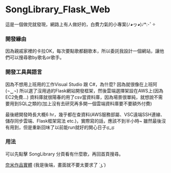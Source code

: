 # SongLibrary_Flask_Web
這是一個做完就發現，網路上有人做好的，白費力氣的小專案(ﾉ◕ヮ◕)ﾉ*:･ﾟ✧

### 開發緣由
因為親戚家裡的卡拉OK，每次要點歌都翻歌本，所以委託我設計一個網站，讓他們可以搜尋歌by歌名or歌手。

### 開發工具與語言
因為不想用上班用的工作Visual Studio 跟 C#，為什麼? 因為就很像在上班阿 (¬‿¬)
所以選了沒用過的Flask網站開發框架，然後雲端選擇架設在AWS上(因為EC2免費...)
資料庫就很陽春的用了csv當資料庫，因為場景很單純，就想說不需要用到SQL之類的(加上沒有去研究再多開一個雲端資料庫要不要額外付費)

最後總開發時長大概6 hr，幾乎都在查資料(AWS服務部屬、VSC遠端SSH連線、儲存同步雲端、Flask框架寫法 etc.)，實際寫的話，應該不到半小時~
雖然最後沒有用到，但是重新回味了以前能run就好的開心日子ಥ_ಥ

### 用法
可以先點擊 SongLibrary 分頁看有什麼歌，再回首頁搜尋。

[奈米作品實體](http://3.140.248.242:8000/) (我是後端，畫面就不要太要求了 ˙ ͜ʟ˙)
